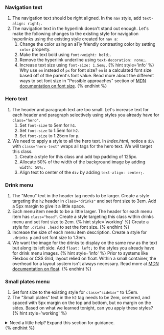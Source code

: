 ### Navigation text 
1. The navigation text should be right aligned. In the `nav` style, add `text-align: right;`.
1. The navigation text in the hyperlink doesn't stand out enough. Let's make the following changes to the existing style for navigation hyperlinks using the existing style created for `nav a`:
   1. Change the color using an a11y friendly contrasting color by setting `color` property.
   1. Make the text bold using `font-weight: bold;`.
   1. Remove the hyperlink underline using `text-decoration: none;`.
   1. Increase text size using `font-size: 1.5em;`.
   {% hint style='info' %}
Why use `em` instead of `px` for font size? `em` is a calculated font size based off of the parent's font value. Read more about the different ways to set font size in "Possible approaches" section of [MDN documentation on font size](https://developer.mozilla.org/en-US/docs/Web/CSS/font-size).
    {% endhint %}

### Hero text
1. The header and paragraph text are too small. Let's increase text for each header and paragraph selectively using styles you already have for `class="hero"`. 
    1. Set `font-size` to 5em for `h1`.
    1. Set `font-size` to 1.5em for `h2`.
    1. Set `font-size` to 1.25em for `p`.
1. We need to apply a style to all the hero text. In _index.html_, notice a `div` with `class="hero-text"` wraps all tags for the hero text. We will target this class. 
   1. Create a style for this class and add top padding of 125px.
   1. Allocate 50% of the width of the background image by adding `width: 50%;`. 
   1. Align text to center of the `div` by adding `text-align: center;`.

### Drink menu
1. The "Menu" text in the header tag needs to be larger. Create a style targeting the `h2` header in `class="drinks"` and set font size to 3em. Add a 5px margin to give it a little space.
1. Each menu item needs to be a little larger. The header for each menu item has `class="head"`. Create a style targeting this class within drinks menu and set font size to 2em.
   {% hint style='working' %}
Create a style for `.drinks .head` to set the font size.
   {% endhint %}
1. Increase the size of each menu item description. Create a style for `.drinks p` and set font size to 1.3em.   
1. We want the image for the drinks to display on the same row as the text but along its left side. Add `float: left;` to the styles you already have for drink menu images. 
   {% hint style='info' %}
Prior to systems like Flexbox or CSS Grid, layout relied on float. Within a small container, the overhead for a layout system isn't always necessary. Read more at [MDN documentation on float](https://developer.mozilla.org/en-US/docs/Web/CSS/float).
    {% endhint %}

### Small plates menu
1. Set font size to the existing style for `class="sidebar"` to 1.5em.
1. The "Small plates" text in the `h2` tag needs to be 2em, centered, and spaced with 5px margin on the top and bottom, but no margin on the sides. Based on what we learned tonight, can you apply these styles? 
  {% hint style='working' %}
<details>
<summary>
Need a little help? Expand this section for guidance. 
</summary>
Declare a style for ".sidebar h2".

Add "font-size: 2em;" to set size.

Add "text-align: center;" to center.

Add "margin: 5px 0;" to space.
</details>
   {% endhint %}
  
